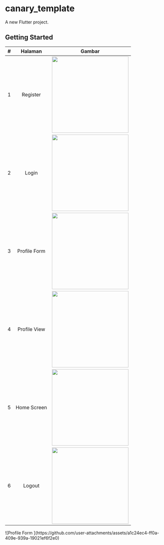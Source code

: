 # canary_template

A new Flutter project.

## Getting Started

<table>
  <thead>
    <tr>
      <th>#</th>
      <th>Halaman</th>
      <th>Gambar</th>
    </tr>
  </thead>
  <tbody>
    <tr>
      <td>1</td>
      <td align="center">Register</td>
      <td><img src="https://github.com/user-attachments/assets/6c23d923-d0db-48f4-ac31-2087e6678cb0" width="250"/></td>
    </tr>
    <tr>
      <td>2</td>
      <td align="center">Login</td>
      <td><img src="https://github.com/user-attachments/assets/ee216de3-5087-472b-a3c0-6e10166e65a4" width="250"/></td>
    </tr>
    <tr>
      <td>3</td>
      <td align="center">Profile Form</td>
      <td><img src="https://github.com/user-attachments/assets/24a8cff8-deb3-466b-8f23-bc47051d9fbe" width="250"/></td>
    </tr>
    <tr>
      <td>4</td>
      <td align="center">Profile View</td>
      <td><img src="https://github.com/user-attachments/assets/a0b707fd-28e9-4f27-a790-7f1416355c0a" width="250"/></td>
    </tr>
    <tr>
      <td>5</td>
      <td align="center">Home Screen</td>
      <td><img src="https://github.com/user-attachments/assets/9631635a-da59-4d22-9a73-9aba7a5dbb49" width="250"/></td>
    </tr>
    <tr>
      <td>6</td>
      <td align="center">Logout</td>
      <td><img src="https://github.com/user-attachments/assets/2401272c-6341-4dc5-ab2a-269353315f0f" width="250"/></td>
    </tr>
  </tbody>
</table>
![Profile Form  ](https://github.com/user-attachments/assets/a1c24ec4-ff0a-409e-939a-19021ef6f2e0)
